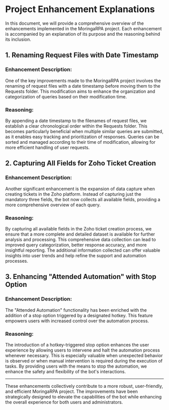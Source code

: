 # Project Enhancement Explanations

In this document, we will provide a comprehensive overview of the enhancements implemented in the MoringaRPA project. Each enhancement is accompanied by an explanation of its purpose and the reasoning behind its inclusion.

## 1. Renaming Request Files with Date Timestamp

### Enhancement Description:

One of the key improvements made to the MoringaRPA project involves the renaming of request files with a date timestamp before moving them to the Requests folder. This modification aims to enhance the organization and categorization of queries based on their modification time.

### Reasoning:

By appending a date timestamp to the filenames of request files, we establish a clear chronological order within the Requests folder. This becomes particularly beneficial when multiple similar queries are submitted, as it enables easy tracking and prioritization of responses. Queries can be sorted and managed according to their time of modification, allowing for more efficient handling of user requests.

## 2. Capturing All Fields for Zoho Ticket Creation

### Enhancement Description:

Another significant enhancement is the expansion of data capture when creating tickets in the Zoho platform. Instead of capturing just the mandatory three fields, the bot now collects all available fields, providing a more comprehensive overview of each query.

### Reasoning:

By capturing all available fields in the Zoho ticket creation process, we ensure that a more complete and detailed dataset is available for further analysis and processing. This comprehensive data collection can lead to improved query categorization, better response accuracy, and more insightful reporting. The additional information collected can offer valuable insights into user trends and help refine the support and automation processes.

## 3. Enhancing "Attended Automation" with Stop Option

### Enhancement Description:

The "Attended Automation" functionality has been enriched with the addition of a stop option triggered by a designated hotkey. This feature empowers users with increased control over the automation process.

### Reasoning:

The introduction of a hotkey-triggered stop option enhances the user experience by allowing users to intervene and halt the automation process whenever necessary. This is especially valuable when unexpected behavior is observed or when manual intervention is required during the execution of tasks. By providing users with the means to stop the automation, we enhance the safety and flexibility of the bot's interactions.

---

These enhancements collectively contribute to a more robust, user-friendly, and efficient MoringaRPA project. The improvements have been strategically designed to elevate the capabilities of the bot while enhancing the overall experience for both users and administrators.
